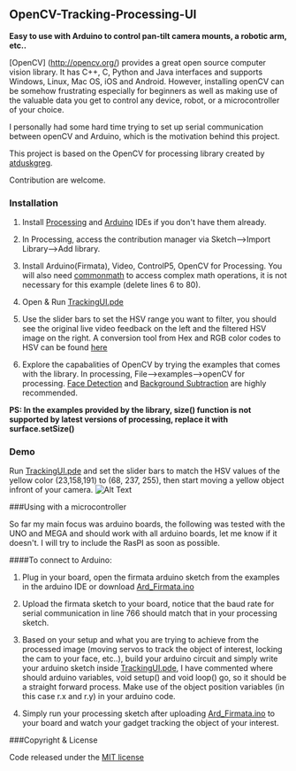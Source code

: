 ## OpenCV-Tracking-Processing-UI

**Easy to use with Arduino to control pan-tilt camera mounts, a robotic arm, etc..**

[OpenCV] (http://opencv.org/) provides a great open source computer vision library. It has C++, C, Python and Java interfaces and supports Windows, Linux, Mac OS, iOS and Android. However, installing openCV can be somehow frustrating especially for beginners as well as making use of the valuable data you get to control any device, robot, or a microcontroller of your choice.

I personally had some hard time trying to set up serial communication between openCV and Arduino, which is the motivation behind this project.

This project is based on the OpenCV for processing library created by [atduskgreg](https://github.com/atduskgreg/opencv-processing).

Contribution are welcome.
### Installation
1) Install [Processing](https://processing.org/download/) and [Arduino](https://www.arduino.cc/en/Main/Software) IDEs if you don't have them already.

2) In Processing, access the contribution manager via Sketch-->Import Library-->Add library.

3) Install Arduino(Firmata), Video, ControlP5, OpenCV for Processing. You will also need [commonmath](https://github.com/LilFinch/OpenCV-Tracking-Processing-UI/blob/master/TrackingUI/code/commons-math3-3.6.1.jar) to access complex math operations, it is not necessary for this example (delete lines 6 to 80).  

4) Open & Run [TrackingUI.pde](https://github.com/LilFinch/OpenCV-Tracking-Processing-UI/blob/master/TrackingUI/TrackingUI.pde)

5) Use the slider bars to set the HSV range you want to filter, you should see the original live video feedback on the left and the filtered HSV image on the right. A conversion tool from Hex and RGB color codes to HSV can be found [here](http://www.rapidtables.com/convert/color/rgb-to-hsv.htm)   

6) Explore the capabalities of OpenCV by trying the examples that comes with the library. In processing, File-->examples-->openCV for processing. [Face Detection](https://github.com/atduskgreg/opencv-processing/blob/master/examples/FaceDetection/FaceDetection.pde) and [Background Subtraction](https://github.com/atduskgreg/opencv-processing/blob/master/examples/BackgroundSubtraction/BackgroundSubtraction.pde) are highly recommended.

**PS: In the examples provided by the library, size() function is not supported by latest versions of processing, replace it with surface.setSize()**

### Demo
Run [TrackingUI.pde](https://github.com/LilFinch/OpenCV-Tracking-Processing-UI/blob/master/TrackingUI/TrackingUI.pde) and set the slider bars to match the HSV values of the yellow color (23,158,191) to (68, 237, 255), then start moving a yellow object infront of your camera.
![Alt Text](https://github.com/LilFinch/OpenCV-Tracking-Processing-UI/raw/master/TrackingUI/screenshots/Test_Yellow.PNG)

###Using with a microcontroller

So far my main focus was arduino boards, the following was tested with the UNO and MEGA and should work with all arduino boards, let me know if it doesn't. I will try to include the RasPI as soon as possible. 

####To connect to Arduino:

1) Plug in your board, open the firmata arduino sketch from the examples in the arduino IDE or download [Ard_Firmata.ino](https://github.com/LilFinch/OpenCV-Tracking-Processing-UI/blob/master/Ard_Firmata/Ard_Firmata.ino)

2) Upload the firmata sketch to your board, notice that the baud rate for serial communication in line 766 should match that in your processing sketch.

3) Based on your setup and what you are trying to achieve from the processed image (moving servos to track the object of interest, locking the cam to your face, etc..), build your arduino circuit and simply write your arduino sketch inside [TrackingUI.pde](https://github.com/LilFinch/OpenCV-Tracking-Processing-UI/blob/master/TrackingUI/TrackingUI.pde), I have commented where should arduino variables, void setup() and void loop() go, so it should be a straight forward process. Make use of the object position variables (in this case r.x and r.y) in your arduino code.

4) Simply run your processing sketch after uploading [Ard_Firmata.ino](https://github.com/LilFinch/OpenCV-Tracking-Processing-UI/blob/master/Ard_Firmata/Ard_Firmata.ino) to your board and watch your gadget tracking the object of your interest.

###Copyright & License

Code released under the [MIT license](https://github.com/LilFinch/OpenCV-Tracking-Processing-UI/blob/master/License.txt)
